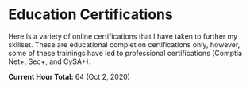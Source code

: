 # Education Certifications

Here is a variety of online certifications that I have taken to further my skillset. These are educational completion certifications only, however, some of these trainings have led to
professional certifications (Comptia Net+, Sec+, and CySA+).

**Current Hour Total:** 64 (Oct 2, 2020)
